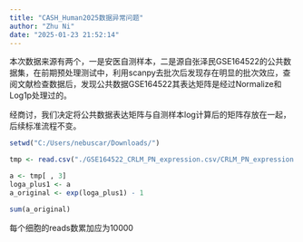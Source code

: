 ```yaml
---
title: "CASH_Human2025数据异常问题"
author: "Zhu Ni"
date: "2025-01-23 21:52:14"
---
```


本次数据来源有两个，一是安医自测样本，二是源自张泽民GSE164522的公共数据集，在前期预处理测试中，利用scanpy去批次后发现存在明显的批次效应，查阅文献检查数据后，发现公共数据GSE164522其表达矩阵是经过Normalize和Log1p处理过的。

经商讨，我们决定将公共数据表达矩阵与自测样本log计算后的矩阵存放在一起，后续标准流程不变。

```r
setwd("C:/Users/nebuscar/Downloads/")

tmp <- read.csv("./GSE164522_CRLM_PN_expression.csv/CRLM_PN_expression.csv")

a <- tmp[ , 3]
loga_plus1 <- a
a_original <- exp(loga_plus1) - 1

sum(a_original)
```

每个细胞的reads数累加应为10000